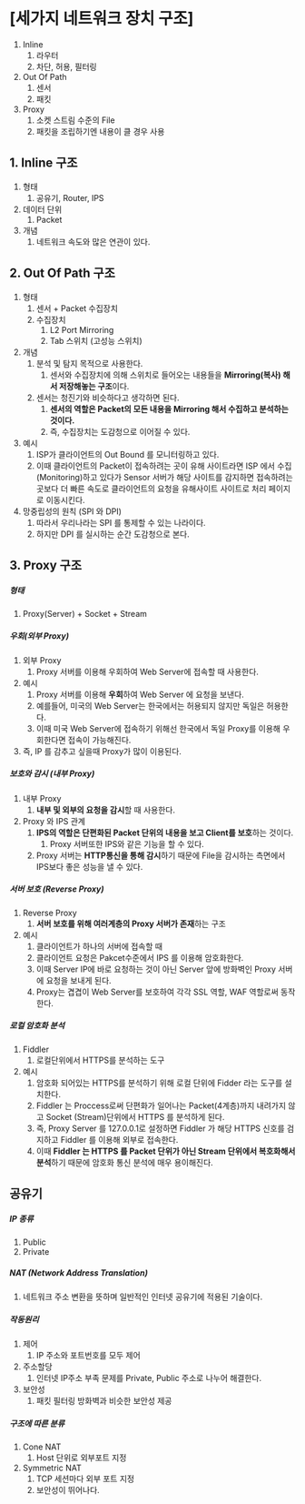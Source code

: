 # [세가지 네트워크 장치 구조]

1. Inline
   1. 라우터
   2. 차단, 허용, 필터링 
2. Out Of Path
   1. 센서
   2. 패킷 
3. Proxy
   1. 소켓 스트림 수준의 File 
   2. 패킷을 조립하기엔 내용이 클 경우 사용 

## 1. Inline 구조

1. 형태
   1. 공유기, Router, IPS 
2. 데이터 단위 
   1. Packet 
3. 개념
   1. 네트워크 속도와 많은 연관이 있다. 

## 2. Out Of Path 구조 

1. 형태
   1. 센서 + Packet 수집장치 
   2. 수집장치
      1. L2 Port Mirroring
      2. Tab 스위치 (고성능 스위치)
2. 개념
   1. 분석 및 탐지 목적으로 사용한다. 
      1. 센서와 수집장치에 의해 스위치로 들어오는 내용들을 **Mirroring(복사) 해서 저장해놓는 구조**이다. 
   2. 센서는 청진기와 비슷하다고 생각하면 된다. 
      1. **센서의 역할은 Packet의 모든 내용을 Mirroring 해서 수집하고 분석하는 것이다.** 
      2. 즉, 수집장치는 도감청으로 이어질 수 있다. 
3. 예시
   1. ISP가 클라이언트의 Out Bound 를 모니터링하고 있다. 
   2. 이때 클라이언트의 Packet이 접속하려는 곳이 유해 사이트라면 ISP 에서 수집(Monitoring)하고 있다가 Sensor 서버가 해당 사이트를 감지하면 접속하려는 곳보다 더 빠른 속도로 클라이언트의 요청을 유해사이트 사이트로 처리 페이지로 이동시킨다. 
4. 망중립성의 원칙 (SPI 와 DPI)
   1. 따라서 우리나라는 SPI 를 통제할 수 있는 나라이다. 
   2. 하지만 DPI 를 실시하는 순간 도감청으로 본다. 

## 3. Proxy 구조

##### 형태

1. Proxy(Server) + Socket + Stream

##### 우회(외부 Proxy)

1. 외부 Proxy
   1. Proxy 서버를 이용해 우회하여 Web Server에 접속할 때 사용한다. 
2. 예시
   1. Proxy 서버를 이용해 **우회**하여 Web Server 에 요청을 보낸다. 
   2. 예를들어, 미국의 Web Server는 한국에서는 허용되지 않지만 독일은 허용한다. 
   3. 이때 미국 Web Server에 접속하기 위해선 한국에서 독일 Proxy를 이용해 우회한다면 접속이 가능해진다. 
3. 즉, IP 를 감추고 싶을때 Proxy가 많이 이용된다. 

##### 보호와 감시 (내부 Proxy)

1. 내부 Proxy 
   1. **내부 및 외부의 요청을 감시**할 때 사용한다. 
2. Proxy 와 IPS 관계
   1. **IPS의 역할은 단편화된 Packet 단위의 내용을 보고 Client를 보호**하는 것이다. 
      1. Proxy 서버또한 IPS와 같은 기능을 할 수 있다. 
   2. Proxy 서버는 **HTTP통신을 통해 감시**하기 때문에 File을 감시하는 측면에서 IPS보다 좋은 성능을 낼 수 있다. 

##### 서버 보호 (Reverse Proxy)

1. Reverse Proxy
   1. **서버 보호를 위해 여러계층의  Proxy 서버가 존재**하는 구조 
2. 예시 
   1. 클라이언트가 하나의 서버에 접속할 때 
   2. 클라이언트 요청은 Pakcet수준에서 IPS 를 이용해 암호화한다. 
   3. 이때 Server IP에 바로 요청하는 것이 아닌 Server 앞에 방화벽인 Proxy 서버에 요청을 보내게 된다. 
   4. Proxy는 겹겹이 Web Server를 보호하여 각각 SSL 역할, WAF 역할로써 동작한다. 

##### 로컬 암호화 분석 

1. Fiddler 
   1. 로컬단위에서 HTTPS를 분석하는 도구 
2. 예시
   1. 암호화 되어있는 HTTPS를 분석하기 위해 로컬 단위에 Fidder 라는 도구를 설치한다.
   2. Fiddler 는 Proccess로써 단편화가 일어나는 Packet(4계층)까지 내려가지 않고 Socket (Stream)단위에서 HTTPS 를 분석하게 된다. 
   3. 즉, Proxy Server 를 127.0.0.1로 설정하면 Fiddler 가 해당 HTTPS 신호를 검지하고 Fiddler 를 이용해 외부로 접속한다. 
   4. 이때 **Fiddler 는 HTTPS 를 Packet 단위가 아닌 Stream 단위에서 복호화해서 분석**하기 때문에 암호화 통신 분석에 매우 용이해진다. 

## 공유기 

##### IP 종류

1. Public
2. Private

##### NAT (Network Address Translation)

1. 네트워크 주소 변환을 뜻하며 일반적인 인터넷 공유기에 적용된 기술이다. 

##### 작동원리

1. 제어
   1. IP 주소와 포트번호를 모두 제어 
2. 주소할당
   1. 인터넷 IP주소 부족 문제를 Private, Public 주소로 나누어 해결한다. 
3. 보안성 
   1. 패킷 필터링 방화벽과 비슷한 보안성 제공 

##### 구조에 따른 분류 

1. Cone NAT
   1. Host 단위로 외부포트 지정
2. Symmetric NAT
   1. TCP 세션마다 외부 포트 지정
   2. 보안성이 뛰어나다. 